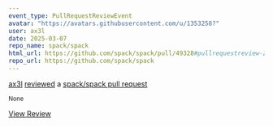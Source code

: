 ```yaml
---
event_type: PullRequestReviewEvent
avatar: "https://avatars.githubusercontent.com/u/1353258?"
user: ax3l
date: 2025-03-07
repo_name: spack/spack
html_url: https://github.com/spack/spack/pull/49328#pullrequestreview-2666010196
repo_url: https://github.com/spack/spack
---
```


<a href='https://github.com/ax3l' target='_blank'>ax3l</a> <a href='https://github.com/spack/spack/pull/49328#pullrequestreview-2666010196' target='_blank'>reviewed</a> a <a href='https://github.com/spack/spack/pull/49328' target='_blank'>spack/spack pull request</a>

<small>None</small>

<a href='https://github.com/spack/spack/pull/49328#pullrequestreview-2666010196' target='_blank'>View Review</a>